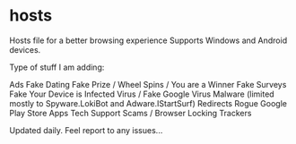 # hosts
Hosts file for a better browsing experience
Supports Windows and Android devices.

Type of stuff I am adding:

Ads
Fake Dating
Fake Prize / Wheel Spins / You are a Winner
Fake Surveys
Fake Your Device is Infected Virus / Fake Google Virus
Malware (limited mostly to Spyware.LokiBot and Adware.IStartSurf)
Redirects
Rogue Google Play Store Apps
Tech Support Scams / Browser Locking
Trackers

Updated daily. Feel report to any issues...